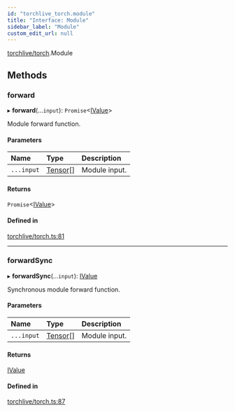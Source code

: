 ```yaml
---
id: "torchlive_torch.module"
title: "Interface: Module"
sidebar_label: "Module"
custom_edit_url: null
---
```


[torchlive/torch](../modules/torchlive_torch.md).Module

## Methods

### forward

▸ **forward**(...`input`): `Promise`<[IValue](torchlive_torch.ivalue.md)\>

Module forward function.

#### Parameters

| Name | Type | Description |
| :------ | :------ | :------ |
| `...input` | [Tensor](torchlive_torch.tensor.md)[] | Module input. |

#### Returns

`Promise`<[IValue](torchlive_torch.ivalue.md)\>

#### Defined in

[torchlive/torch.ts:81](https://github.com/pytorch/live/blob/532a585/react-native-pytorch-core/src/torchlive/torch.ts#L81)

___

### forwardSync

▸ **forwardSync**(...`input`): [IValue](torchlive_torch.ivalue.md)

Synchronous module forward function.

#### Parameters

| Name | Type | Description |
| :------ | :------ | :------ |
| `...input` | [Tensor](torchlive_torch.tensor.md)[] | Module input. |

#### Returns

[IValue](torchlive_torch.ivalue.md)

#### Defined in

[torchlive/torch.ts:87](https://github.com/pytorch/live/blob/532a585/react-native-pytorch-core/src/torchlive/torch.ts#L87)
